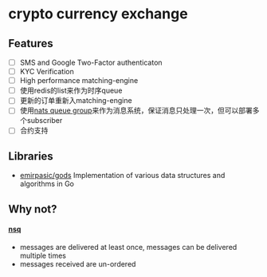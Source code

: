 # crypto currency exchange

## Features

* [ ] SMS and Google Two-Factor authenticaton
* [ ] KYC Verification
* [ ] High performance matching-engine
* [ ] 使用redis的list来作为时序queue
* [ ] 更新的订单重新入matching-engine
* [ ] 使用[nats queue group](https://nats-io.github.io/docs/developer/concepts/queue.html)来作为消息系统，保证消息只处理一次，但可以部署多个subscriber
* [ ] 合约支持

## Libraries

* [emirpasic/gods](https://github.com/emirpasic/gods) Implementation of various data structures and algorithms in Go

## Why not?

#### [nsq](https://nsq.io/overview/features_and_guarantees.html)

* messages are delivered at least once, messages can be delivered multiple times
* messages received are un-ordered
